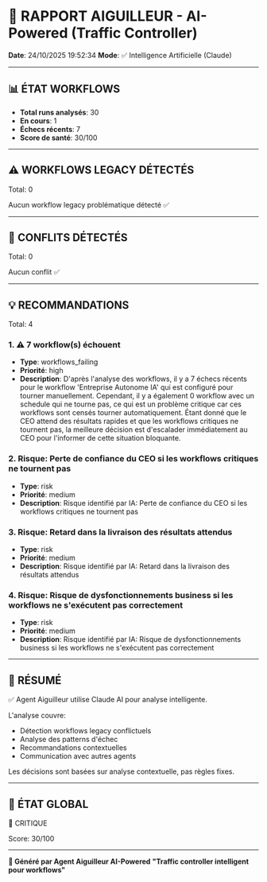 # 🚦 RAPPORT AIGUILLEUR - AI-Powered (Traffic Controller)

**Date**: 24/10/2025 19:52:34
**Mode**: ✅ Intelligence Artificielle (Claude)

---

## 📊 ÉTAT WORKFLOWS

- **Total runs analysés**: 30
- **En cours**: 1
- **Échecs récents**: 7
- **Score de santé**: 30/100

---

## ⚠️  WORKFLOWS LEGACY DÉTECTÉS

Total: 0



Aucun workflow legacy problématique détecté ✅

---

## 🚨 CONFLITS DÉTECTÉS

Total: 0

Aucun conflit ✅

---

## 💡 RECOMMANDATIONS

Total: 4


### 1. ⚠️ 7 workflow(s) échouent

- **Type**: workflows_failing
- **Priorité**: high
- **Description**: D'après l'analyse des workflows, il y a 7 échecs récents pour le workflow 'Entreprise Autonome IA' qui est configuré pour tourner manuellement. Cependant, il y a également 0 workflow avec un schedule qui ne tourne pas, ce qui est un problème critique car ces workflows sont censés tourner automatiquement. Étant donné que le CEO attend des résultats rapides et que les workflows critiques ne tournent pas, la meilleure décision est d'escalader immédiatement au CEO pour l'informer de cette situation bloquante.


### 2. Risque: Perte de confiance du CEO si les workflows critiques ne tournent pas

- **Type**: risk
- **Priorité**: medium
- **Description**: Risque identifié par IA: Perte de confiance du CEO si les workflows critiques ne tournent pas


### 3. Risque: Retard dans la livraison des résultats attendus

- **Type**: risk
- **Priorité**: medium
- **Description**: Risque identifié par IA: Retard dans la livraison des résultats attendus


### 4. Risque: Risque de dysfonctionnements business si les workflows ne s'exécutent pas correctement

- **Type**: risk
- **Priorité**: medium
- **Description**: Risque identifié par IA: Risque de dysfonctionnements business si les workflows ne s'exécutent pas correctement




---

## 🎯 RÉSUMÉ

✅ Agent Aiguilleur utilise Claude AI pour analyse intelligente.

L'analyse couvre:
- Détection workflows legacy conflictuels
- Analyse des patterns d'échec
- Recommandations contextuelles
- Communication avec autres agents

Les décisions sont basées sur analyse contextuelle, pas règles fixes.

---

## 🔄 ÉTAT GLOBAL

🔴 CRITIQUE

Score: 30/100

---

**🚦 Généré par Agent Aiguilleur AI-Powered**
**"Traffic controller intelligent pour workflows"**
